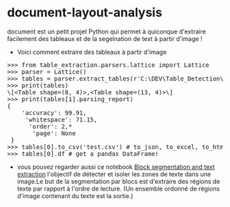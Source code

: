 # document-layout-analysis

document est un petit projet  Python qui permet à quiconque d'extraire facilement des tableaux et de la segelnation de text à partir d'image  !

* Voici comment extraire des tableaux à partir d'image

<pre>
>>> from table_extraction.parsers.lattice import Lattice
>>> parser = Lattice()
>>> tables = parser.extract_tables(r'C:\DEV\Table_Detection\data\fact230001-1.png')
>>> print(tables)
\[&lt;Table shape=(8, 4)&gt;,&lt;Table shape=(13, 4)&gt\]
>>> print(tables[1].parsing_report)
{
    'accuracy': 99.91,
     'whitespace': 71.15,
      'order': 2,*
       'page': None
 }
>>> tables[0].to_csv('test.csv') # to_json, to_excel, to_html, to_sqlite
>>> tables[0].df # get a pandas DataFrame!
</pre>

* vous pouvez regarder aussi ce notebook [Block segmentation and text extraction](https://github.com/bilal-rachik/document-layout-analysis/blob/main/Block%20segmentation%20and%20text%20extraction.ipynb)
l'objectif de détecter et isoler les zones de texte dans une image.Le but de la segmentation par blocs est d'extraire des régions de texte par rapport à l'ordre de lecture. (Un ensemble ordonné de régions d'image contenant du texte est la sortie.)

